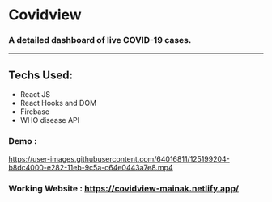 # Covidview

### A detailed dashboard of live COVID-19 cases.

<hr>

## Techs Used:
<ul>
  <li>React JS</li>
  <li>React Hooks and DOM</li>
  <li>Firebase</li>
  <li>WHO disease API</li>
</ul>


### Demo : 


https://user-images.githubusercontent.com/64016811/125199204-b8dc4000-e282-11eb-9c5a-c64e0443a7e8.mp4

### Working Website : https://covidview-mainak.netlify.app/
